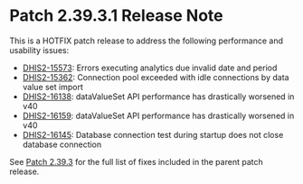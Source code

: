 # Patch 2.39.3.1 Release Note

This is a HOTFIX patch release to address the following performance and usability issues:

- [DHIS2-15573](https://dhis2.atlassian.net/browse/DHIS2-15573): Errors executing analytics due invalid date and period
- [DHIS2-15362](https://dhis2.atlassian.net/browse/DHIS2-15362): Connection pool exceeded with idle connections by data value set import
- [DHIS2-16138](https://dhis2.atlassian.net/browse/DHIS2-16138): dataValueSet API performance has drastically worsened in v40
- [DHIS2-16159](https://dhis2.atlassian.net/browse/DHIS2-16159): dataValueSet API performance has drastically worsened in v40
- [DHIS2-16145](https://dhis2.atlassian.net/browse/DHIS2-16145): Database connection test during startup does not close database connection

See [Patch 2.39.3](ReleaseNote-2.39.3.md) for the full list of fixes included in the parent patch release.